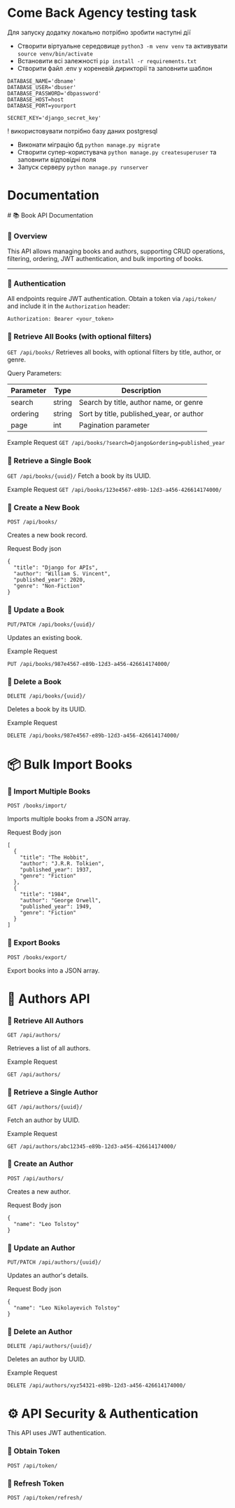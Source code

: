 <h1>Come Back Agency testing task</h1>

Для запуску додатку локально потрібно зробити наступні дії

+ Створити віртуальне середовище ```python3 -m venv venv``` та активувати ```source venv/bin/activate```
+ Встановити всі залежності ```pip install -r requirements.txt```
+ Створити файл .env у кореневій дирикторії та заповнити шаблон


```
DATABASE_NAME='dbname'
DATABASE_USER='dbuser'
DATABASE_PASSWORD='dbpassword'
DATABASE_HOST=host
DATABASE_PORT=yourport

SECRET_KEY='django_secret_key'
```
! використовувати потрібно базу даних postgresql
+ Виконати міграцію бд ```python manage.py migrate```
+ Створити супер-користувача ```python manage.py createsuperuser``` та заповнити відповідні поля
+ Запуск серверу ```python manage.py runserver```

<h1>Documentation</h1>
# 📚 Book API Documentation

### 📌 Overview
This API allows managing books and authors, supporting CRUD operations, filtering, ordering, JWT authentication, and bulk importing of books.

---

### 🔑 Authentication
All endpoints require JWT authentication. Obtain a token via `/api/token/` and include it in the `Authorization` header:

```http
Authorization: Bearer <your_token>
```


### 📌 Retrieve All Books (with optional filters)
```GET /api/books/```
Retrieves all books, with optional filters by title, author, or genre.

Query Parameters:

| Parameter | Type  |  Description | 
| ---      |-------|---|
| search | string |  Search by title, author name, or genre |
| ordering | string |   Sort by title, published_year, or author|   |
|   page | int |   Pagination parameter |

Example Request
```GET /api/books/?search=Django&ordering=published_year```

### 📌 Retrieve a Single Book

```GET /api/books/{uuid}/```
Fetch a book by its UUID.

Example Request
```GET /api/books/123e4567-e89b-12d3-a456-426614174000/```

### 📌 Create a New Book
```POST /api/books/```

Creates a new book record.

Request Body json
```
{
  "title": "Django for APIs",
  "author": "William S. Vincent",
  "published_year": 2020,
  "genre": "Non-Fiction"
}
```

### 📌 Update a Book
```PUT/PATCH /api/books/{uuid}/```

Updates an existing book.

Example Request

```PUT /api/books/987e4567-e89b-12d3-a456-426614174000/```

### 📌 Delete a Book
```DELETE /api/books/{uuid}/```

Deletes a book by its UUID.

Example Request

```DELETE /api/books/987e4567-e89b-12d3-a456-426614174000/```

<h1>📦 Bulk Import Books</h1>

### 📌 Import Multiple Books

```POST /books/import/```

Imports multiple books from a JSON array.

Request Body json

```
[
  {
    "title": "The Hobbit",
    "author": "J.R.R. Tolkien",
    "published_year": 1937,
    "genre": "Fiction"
  },
  {
    "title": "1984",
    "author": "George Orwell",
    "published_year": 1949,
    "genre": "Fiction"
  }
]
```

### 📌 Export Books

```POST /books/export/```

Export books into a JSON array.

<h1>📖 Authors API</h1>

### 📌 Retrieve All Authors

```GET /api/authors/```

Retrieves a list of all authors.

Example Request

```GET /api/authors/```

### 📌 Retrieve a Single Author

```GET /api/authors/{uuid}/```

Fetch an author by UUID.

Example Request

```GET /api/authors/abc12345-e89b-12d3-a456-426614174000/```

### 📌 Create an Author

```POST /api/authors/```

Creates a new author.

Request Body json

```
{
  "name": "Leo Tolstoy"
}
```

### 📌 Update an Author

```PUT/PATCH /api/authors/{uuid}/```

Updates an author's details.

Request Body json

```
{
  "name": "Leo Nikolayevich Tolstoy"
}
```

### 📌 Delete an Author

```DELETE /api/authors/{uuid}/```

Deletes an author by UUID.

Example Request

```DELETE /api/authors/xyz54321-e89b-12d3-a456-426614174000/```

<h1>⚙️ API Security & Authentication</h1>

This API uses JWT authentication.

### 📌 Obtain Token

```POST /api/token/```

### 📌 Refresh Token
```POST /api/token/refresh/```
